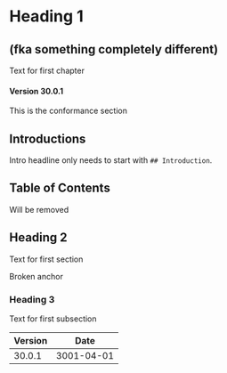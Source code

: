 # Heading 1
## (fka something completely different)

Text for first chapter

#### Version 30.0.1

This is the conformance section

## Introductions

Intro headline only needs to start with `## Introduction`.

## Table of Contents

Will be removed

<!-- /TOC -->

## Heading 2

Text for first section

<a name="parameterAllowEmptyValue"/>Broken anchor

### Heading 3

Text for first subsection


Version | Date
--------|-----------
30.0.1  | 3001-04-01
